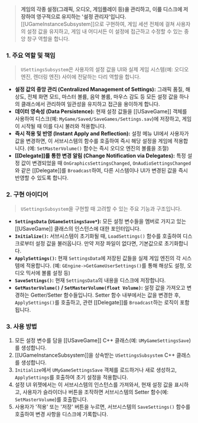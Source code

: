 
> **게임의 각종 설정(그래픽, 오디오, 게임플레이 등)을 관리하고, 이를 디스크에 저장하여 영구적으로 유지하는 '설정 관리자'입니다.** [[UGameInstanceSubsystem]]으로 구현하여, 게임 세션 전체에 걸쳐 사용자의 설정 값을 유지하고, 게임 내 어디서든 이 설정에 접근하고 수정할 수 있는 중앙 창구 역할을 합니다.

### **1. 주요 역할 및 책임**
> `USettingsSubsystem`은 사용자의 설정 값을 UI와 실제 게임 시스템(예: 오디오 엔진, 렌더링 엔진) 사이에 전달하는 다리 역할을 합니다.
* **설정 값의 중앙 관리 (Centralized Management of Settings):**
    그래픽 품질, 해상도, 전체 화면 모드, 마스터 볼륨, 음악 볼륨, 마우스 감도 등 모든 설정 값을 하나의 클래스에서 관리하여 일관성을 유지하고 접근을 용이하게 합니다.
* **데이터 영속성 (Data Persistence):**
    현재 설정 값들을 [[USaveGame]] 객체를 사용하여 디스크(예: `MyGame/Saved/SaveGames/Settings.sav`)에 저장하고, 게임이 시작될 때 이를 다시 불러와 적용합니다.
* **즉시 적용 및 반영 (Instant Apply and Reflection):**
    설정 메뉴 UI에서 사용자가 값을 변경하면, 이 서브시스템의 함수를 호출하여 즉시 해당 설정을 게임에 적용합니다. (예: `SetMasterVolume()` 함수는 즉시 오디오 엔진의 볼륨을 조절)
* **[[Delegate]]를 통한 변경 알림 (Change Notification via Delegates):**
    특정 설정 값이 변경되었을 때 `OnGraphicsSettingsChanged`, `OnAudioSettingsChanged`와 같은 [[Delegate]]를 `Broadcast`하여, 다른 시스템이나 UI가 변경된 값을 즉시 반영할 수 있도록 합니다.

### **2. 구현 아이디어**
> `USettingsSubsystem`을 구현할 때 고려할 수 있는 주요 기능과 구조입니다.
* **`SettingsData` (`UGameSettingsSave*`):**
    모든 설정 변수들을 멤버로 가지고 있는 [[USaveGame]] 클래스의 인스턴스에 대한 포인터입니다.
* **`Initialize()`:**
    서브시스템이 초기화될 때, `LoadSettings()` 함수를 호출하여 디스크로부터 설정 값을 불러옵니다. 만약 저장 파일이 없다면, 기본값으로 초기화합니다.
* **`ApplySettings()`:**
    현재 `SettingsData`에 저장된 값들을 실제 게임 엔진의 각 시스템에 적용합니다. (예: `GEngine->GetGameUserSettings()`를 통해 해상도 설정, 오디오 믹서에 볼륨 설정 등)
* **`SaveSettings()`:**
    현재 `SettingsData`의 내용을 디스크에 저장합니다.
* **`GetMasterVolume()` / `SetMasterVolume(float Volume)`:**
    설정 값을 가져오고 변경하는 Getter/Setter 함수들입니다. Setter 함수 내부에서는 값을 변경한 후, `ApplySettings()`를 호출하고, 관련 [[Delegate]]를 `Broadcast`하는 로직이 포함됩니다.

### **3. 사용 방법**
1.  모든 설정 변수를 담을 [[USaveGame]] C++ 클래스(예: `UMyGameSettingsSave`)를 생성합니다.
2.  [[UGameInstanceSubsystem]]을 상속받는 `USettingsSubsystem` C++ 클래스를 생성합니다.
3.  `Initialize`에서 `UMyGameSettingsSave` 객체를 로드하거나 새로 생성하고, `ApplySettings`를 호출하여 초기 설정을 적용합니다.
4.  설정 UI 위젯에서는 이 서브시스템의 인스턴스를 가져와서, 현재 설정 값을 표시하고, 사용자가 슬라이더나 버튼을 조작하면 서브시스템의 Setter 함수(예: `SetMasterVolume`)를 호출합니다.
5.  사용자가 '적용' 또는 '저장' 버튼을 누르면, 서브시스템의 `SaveSettings()` 함수를 호출하여 변경 사항을 디스크에 기록합니다.
